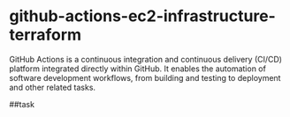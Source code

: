 # github-actions-ec2-infrastructure-terraform
GitHub Actions is a continuous integration and continuous delivery (CI/CD) platform integrated directly within GitHub. It enables the automation of software development workflows, from building and testing to deployment and other related tasks. 

##task
